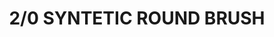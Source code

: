 ---
layout: product
title: "2/0 SYNTETIC ROUND BRUSH"
price: "220" 
desc: "Sintetička četkica"
img_path: "/assets/img/A.MIG-8612.webp"
brand: "AMMO"
available: true
special_offer: false
new: true
soon: false
cat: "070000"
subcat: "070100"
subsubcat: "070102"
sifra: "A.MIG-8612"
popular: false
---